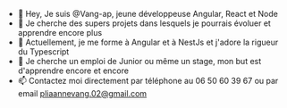 - 👋 Hey, Je suis @Vang-ap, jeune développeuse Angular, React et Node
- 👀 Je cherche des supers projets dans lesquels je pourrais évoluer et apprendre encore plus
- 🌱 Actuellement, je me forme à Angular et à NestJs et j'adore la rigueur du Typescript
- 💞️ Je cherche un emploi de Junior ou même un stage, mon but est d'apprendre encore et encore
- 📫 Contactez moi directement par téléphone au 06 50 60 39 67 ou par email pliaannevang.02@gmail.com

<!---
Vang-ap/Vang-ap is a ✨ special ✨ repository because its `README.md` (this file) appears on your GitHub profile.
You can click the Preview link to take a look at your changes.
--->
